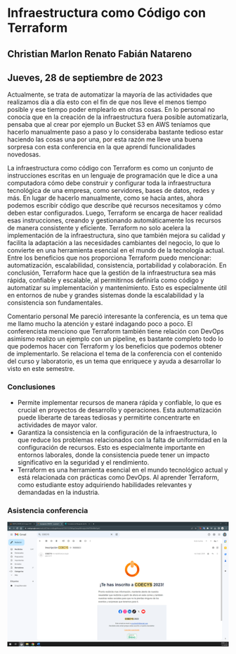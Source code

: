 # Infraestructura como Código con Terraform
## Christian Marlon Renato Fabián Natareno
## Jueves, 28 de septiembre de 2023

Actualmente, se trata de automatizar la mayoría de las actividades que realizamos día a día esto con el fin de que nos lleve el menos tiempo posible y ese tiempo poder emplearlo en otras cosas. En lo personal no conocía que en la creación de la infraestructura fuera posible automatizarla, pensaba que al crear por ejemplo un Bucket S3 en AWS teníamos que hacerlo manualmente paso a paso y lo consideraba bastante tedioso estar haciendo las cosas una por una, por esta razón me lleve una buena sorpresa con esta conferencia en la que aprendí funcionalidades novedosas. 

La infraestructura como código con Terraform es como un conjunto de instrucciones escritas en un lenguaje de programación que le dice a una computadora cómo debe construir y configurar toda la infraestructura tecnológica de una empresa, como servidores, bases de datos, redes y más. En lugar de hacerlo manualmente, como se hacía antes, ahora podemos escribir código que describe qué recursos necesitamos y cómo deben estar configurados. Luego, Terraform se encarga de hacer realidad esas instrucciones, creando y gestionando automáticamente los recursos de manera consistente y eficiente.
Terraform no solo acelera la implementación de la infraestructura, sino que también mejora su calidad y facilita la adaptación a las necesidades cambiantes del negocio, lo que lo convierte en una herramienta esencial en el mundo de la tecnología actual. Entre los beneficios que nos proporciona Terraform puedo mencionar: automatización, escalabilidad, consistencia, portabilidad y colaboración.
En conclusión, Terraform hace que la gestión de la infraestructura sea más rápida, confiable y escalable, al permitirnos definirla como código y automatizar su implementación y mantenimiento. Esto es especialmente útil en entornos de nube y grandes sistemas donde la escalabilidad y la consistencia son fundamentales.

Comentario personal 
Me pareció interesante la conferencia, es un tema que me llamo mucho la atención y estaré indagando poco a poco. El conferencista menciono que Terraform también tiene relación con DevOps asimismo realizo un ejemplo con un pipeline, es bastante completo todo lo que podemos hacer con Terraform y los beneficios que podemos obtener de implementarlo. Se relaciona el tema de la conferencia con el contenido del curso y laboratorio, es un tema que enriquece y ayuda a desarrollar lo visto en este semestre.

### Conclusiones
- Permite implementar recursos de manera rápida y confiable, lo que es crucial en proyectos de desarrollo y operaciones. Esta automatización puede liberarte de tareas tediosas y permitirte concentrarte en actividades de mayor valor.
- Garantiza la consistencia en la configuración de la infraestructura, lo que reduce los problemas relacionados con la falta de uniformidad en la configuración de recursos. Esto es especialmente importante en entornos laborales, donde la consistencia puede tener un impacto significativo en la seguridad y el rendimiento.
- Terraform es una herramienta esencial en el mundo tecnológico actual y está relacionada con prácticas como DevOps. Al aprender Terraform, como estudiante estoy adquiriendo habilidades relevantes y demandadas en la industria.

### Asistencia conferencia
![](asistencia.png)


